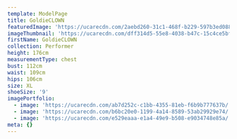 ```yaml
---
template: ModelPage
title: GoldieCLOWN
featuredImage: 'https://ucarecdn.com/2aebd260-31c1-468f-b229-597b3ed08895/'
imageThumbnail: 'https://ucarecdn.com/dff314d5-55e8-4038-b47c-15c4ce5bf76b/'
firstName: GoldieCLOWN
collection: Performer
height: 176cm
measurementType: chest
bust: 112cm
waist: 109cm
hips: 106cm
size: XL
shoeSize: '9'
imagePortfolio:
  - image: 'https://ucarecdn.com/ab7d252c-c1bb-4355-81eb-f6b9b777637b/'
  - image: 'https://ucarecdn.com/b6bc20e0-1199-4a14-8589-53ab29929e74/'
  - image: 'https://ucarecdn.com/e529eaaa-e1a4-49e9-b508-e9034748e85a/'
meta: {}
---
```


